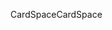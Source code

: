 <span data-ttu-id="99223-101">CardSpace</span><span class="sxs-lookup"><span data-stu-id="99223-101">CardSpace</span></span>